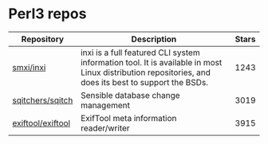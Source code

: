# Perl3 repos

| Repository                                                | Description                                                                                                                                          | Stars |
| --------------------------------------------------------- | ---------------------------------------------------------------------------------------------------------------------------------------------------- | ----- |
| [smxi/inxi](https://github.com/smxi/inxi)                 | inxi is a full featured CLI system information tool. It is available in most Linux distribution repositories, and does its best to support the BSDs. | 1243  |
| [sqitchers/sqitch](https://github.com/sqitchers/sqitch)   | Sensible database change management                                                                                                                  | 3019  |
| [exiftool/exiftool](https://github.com/exiftool/exiftool) | ExifTool meta information reader/writer                                                                                                              | 3915  |
